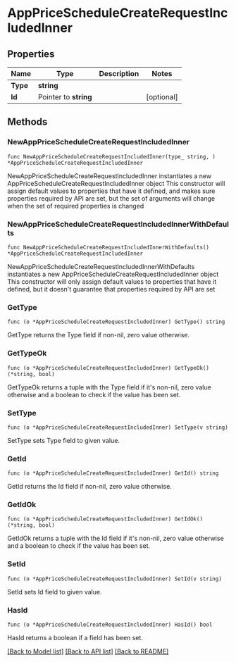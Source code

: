 # AppPriceScheduleCreateRequestIncludedInner

## Properties

Name | Type | Description | Notes
------------ | ------------- | ------------- | -------------
**Type** | **string** |  | 
**Id** | Pointer to **string** |  | [optional] 

## Methods

### NewAppPriceScheduleCreateRequestIncludedInner

`func NewAppPriceScheduleCreateRequestIncludedInner(type_ string, ) *AppPriceScheduleCreateRequestIncludedInner`

NewAppPriceScheduleCreateRequestIncludedInner instantiates a new AppPriceScheduleCreateRequestIncludedInner object
This constructor will assign default values to properties that have it defined,
and makes sure properties required by API are set, but the set of arguments
will change when the set of required properties is changed

### NewAppPriceScheduleCreateRequestIncludedInnerWithDefaults

`func NewAppPriceScheduleCreateRequestIncludedInnerWithDefaults() *AppPriceScheduleCreateRequestIncludedInner`

NewAppPriceScheduleCreateRequestIncludedInnerWithDefaults instantiates a new AppPriceScheduleCreateRequestIncludedInner object
This constructor will only assign default values to properties that have it defined,
but it doesn't guarantee that properties required by API are set

### GetType

`func (o *AppPriceScheduleCreateRequestIncludedInner) GetType() string`

GetType returns the Type field if non-nil, zero value otherwise.

### GetTypeOk

`func (o *AppPriceScheduleCreateRequestIncludedInner) GetTypeOk() (*string, bool)`

GetTypeOk returns a tuple with the Type field if it's non-nil, zero value otherwise
and a boolean to check if the value has been set.

### SetType

`func (o *AppPriceScheduleCreateRequestIncludedInner) SetType(v string)`

SetType sets Type field to given value.


### GetId

`func (o *AppPriceScheduleCreateRequestIncludedInner) GetId() string`

GetId returns the Id field if non-nil, zero value otherwise.

### GetIdOk

`func (o *AppPriceScheduleCreateRequestIncludedInner) GetIdOk() (*string, bool)`

GetIdOk returns a tuple with the Id field if it's non-nil, zero value otherwise
and a boolean to check if the value has been set.

### SetId

`func (o *AppPriceScheduleCreateRequestIncludedInner) SetId(v string)`

SetId sets Id field to given value.

### HasId

`func (o *AppPriceScheduleCreateRequestIncludedInner) HasId() bool`

HasId returns a boolean if a field has been set.


[[Back to Model list]](../README.md#documentation-for-models) [[Back to API list]](../README.md#documentation-for-api-endpoints) [[Back to README]](../README.md)


